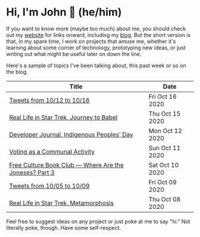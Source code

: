 # Hi, I'm John 👋 (he/him)

If you want to know more (maybe too much) about me, you should check out my [website](https://john.colagioia.net/) for links onward, including my [blog](https://john.colagioia.net/blog).  But the short version is that, in my spare time, I work on projects that amuse me, whether it's learning about some corner of technology, prototyping new ideas, or just writing out what might be useful later on down the line.

Here's a sample of topics I've been talking about, this past week or so on the blog.

|Title|Date|
|-----|-------|
|[Tweets from 10/12 to 10/16](https://john.colagioia.net/blog/media/2020/10/16/week.html)|Fri Oct 16 2020|
|[Real Life in Star Trek, Journey to Babel](https://john.colagioia.net/blog/2020/10/15/babel.html)|Thu Oct 15 2020|
|[Developer Journal, Indigenous Peoples’ Day](https://john.colagioia.net/blog/2020/10/12/america.html)|Mon Oct 12 2020|
|[Voting as a Communal Activity](https://john.colagioia.net/blog/2020/10/11/vote.html)|Sun Oct 11 2020|
|[Free Culture Book Club — Where Are the Joneses? Part 3](https://john.colagioia.net/blog/2020/10/10/joneses3.html)|Sat Oct 10 2020|
|[Tweets from 10/05 to 10/09](https://john.colagioia.net/blog/media/2020/10/09/week.html)|Fri Oct 09 2020|
|[Real Life in Star Trek, Metamorphosis](https://john.colagioia.net/blog/2020/10/08/meta.html)|Thu Oct 08 2020|

Feel free to suggest ideas on any project or just poke at me to say "hi." Not literally poke, though. Have some self-respect.
